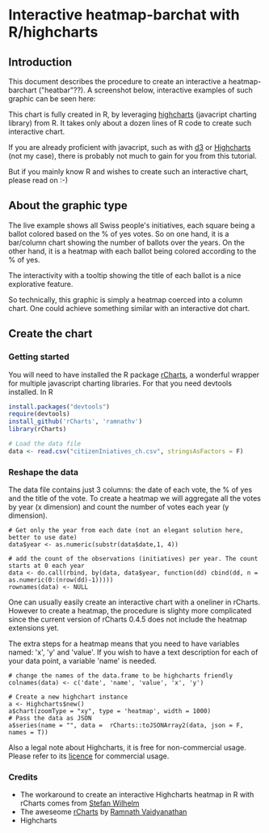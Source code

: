 # Interactive heatmap-barchat with R/highcharts


## Introduction

This document describes the procedure to create an interactive a heatmap-barchart ("heatbar"??). A screenshot below, interactive examples of such graphic can be seen here:



This chart is fully created in R, by leveraging [highcharts](http://www.highcharts.com) (javacript charting library) from R. It takes only about a dozen lines of R code to create such interactive chart. 

If you are already proficient with javacript, such as with [d3](http://d3js.org) or [Highcharts](http://www.highcharts.com) (not my case), there is probably not much to gain for you from this tutorial. 

But if you mainly know R and wishes to create such an interactive chart, please read on :-)

## About the graphic type
The live example shows all Swiss people's initiatives, each square being a ballot colored based on the % of yes votes. So on one hand, it is a bar/column chart showing the number of ballots over the years. On the other hand, it is a heatmap with each ballot being colored according to the % of yes. 

The interactivity with a tooltip showing the title of each ballot is a nice explorative feature.

So technically, this graphic is simply a heatmap coerced into a column chart. One could achieve something similar with an interactive dot chart. 


## Create the chart

### Getting started

You will need to have installed the R package [rCharts](http://rcharts.io), a wonderful wrapper for multiple javascript charting libraries. For that you need devtools installed. In R

```R
install.packages("devtools")
require(devtools)
install_github('rCharts', 'ramnathv')
library(rCharts)

# Load the data file
data <- read.csv("citizenIniatives_ch.csv", stringsAsFactors = F)
```


### Reshape the data

The data file contains just 3 columns: the date of each vote, the % of yes and the title of the vote. To create a heatmap we will aggregate all the votes by year (x dimension) and count the number of votes each year (y dimension).

```
# Get only the year from each date (not an elegant solution here, better to use date)
data$year <- as.numeric(substr(data$date,1, 4))

# add the count of the observations (initiatives) per year. The count starts at 0 each year
data <- do.call(rbind, by(data, data$year, function(dd) cbind(dd, n = as.numeric(0:(nrow(dd)-1)))))
rownames(data) <- NULL
```

One can usually easily create an interactive chart with a oneliner in rCharts. 
However to create a heatmap, the procedure is slighty more complicated since the current version of rCharts 0.4.5 does not include the heatmap extensions yet.

The extra steps for a heatmap means that you need to have variables named: 'x', 'y' and 'value'. If you wish to have a text description for each of your data point, a variable 'name' is needed.

```
# change the names of the data.frame to be highcharts friendly
colnames(data) <- c('date', 'name', 'value', 'x', 'y')
```



```
# Create a new highchart instance
a <- Highcharts$new()
a$chart(zoomType = "xy", type = 'heatmap', width = 1000)
# Pass the data as JSON 
a$series(name = "", data =  rCharts::toJSONArray2(data, json = F, names = T))
```


Also a legal note about Highcharts, it is free for non-commercial usage. Please refer to its [licence](http://www.highcharts.com/products/highcharts/#non-commercia) for commercial usage.


### Credits
* The workaround to create an interactive Highcharts heatmap in R with rCharts comes from [Stefan Wilhelm](http://stefan-wilhelm.net/interactive-highcharts-heat-maps-in-r-with-rcharts/)
* The aweseome [rCharts](http://rcharts.io) by [Ramnath Vaidyanathan](https://github.com/ramnathv)
* Highcharts










